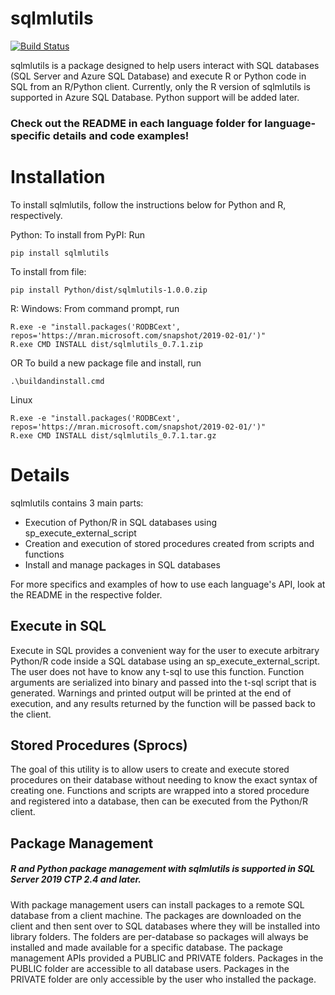 # sqlmlutils

[![Build Status](https://travis-ci.com/Microsoft/sqlmlutils.svg?branch=master)](https://travis-ci.com/Microsoft/sqlmlutils)

sqlmlutils is a package designed to help users interact with SQL databases (SQL Server and Azure SQL Database) and execute R or Python code in SQL from an R/Python client. 
Currently, only the R version of sqlmlutils is supported in Azure SQL Database. Python support will be added later.

### Check out the README in each language folder for language-specific details and code examples!

# Installation

To install sqlmlutils, follow the instructions below for Python and R, respectively.

Python:
To install from PyPI:
Run
```
pip install sqlmlutils
```
To install from file:
```
pip install Python/dist/sqlmlutils-1.0.0.zip
```

R:
Windows:
From command prompt, run 
```
R.exe -e "install.packages('RODBCext', repos='https://mran.microsoft.com/snapshot/2019-02-01/')"
R.exe CMD INSTALL dist/sqlmlutils_0.7.1.zip
```
OR
To build a new package file and install, run
```
.\buildandinstall.cmd
```

Linux
```
R.exe -e "install.packages('RODBCext', repos='https://mran.microsoft.com/snapshot/2019-02-01/')"
R.exe CMD INSTALL dist/sqlmlutils_0.7.1.tar.gz
```

# Details

sqlmlutils contains 3 main parts:
- Execution of Python/R in SQL databases using sp_execute_external_script
- Creation and execution of stored procedures created from scripts and functions
- Install and manage packages in SQL databases

For more specifics and examples of how to use each language's API, look at the README in the respective folder.

## Execute in SQL

Execute in SQL provides a convenient way for the user to execute arbitrary Python/R code inside a SQL database using an sp_execute_external_script. The user does not have to know any t-sql to use this function. Function arguments are serialized into binary and passed into the t-sql script that is generated. Warnings and printed output will be printed at the end of execution, and any results returned by the function will be passed back to the client. 

## Stored Procedures (Sprocs)

The goal of this utility is to allow users to create and execute stored procedures on their database without needing to know the exact syntax of creating one. Functions and scripts are wrapped into a stored procedure and registered into a database, then can be executed from the Python/R client.

## Package Management

##### R and Python package management with sqlmlutils is supported in SQL Server 2019 CTP 2.4 and later.

With package management users can install packages to a remote SQL database from a client machine. The packages are downloaded on the client and then sent over to SQL databases where they will be installed into library folders. The folders are per-database so packages will always be installed and made available for a specific database. The package management APIs provided a PUBLIC and PRIVATE folders. Packages in the PUBLIC folder are accessible to all database users. Packages in the PRIVATE folder are only accessible by the user who installed the package.
